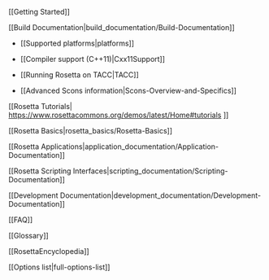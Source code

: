 [[Getting Started]]

[[Build Documentation|build_documentation/Build-Documentation]]

* [[Supported platforms|platforms]]

* [[Compiler support (C++11)|Cxx11Support]]

* [[Running Rosetta on TACC|TACC]]

* [[Advanced Scons information|Scons-Overview-and-Specifics]]

[[Rosetta Tutorials| https://www.rosettacommons.org/demos/latest/Home#tutorials ]]

[[Rosetta Basics|rosetta_basics/Rosetta-Basics]]

[[Rosetta Applications|application_documentation/Application-Documentation]]

[[Rosetta Scripting Interfaces|scripting_documentation/Scripting-Documentation]]

[[Development Documentation|development_documentation/Development-Documentation]]



[[FAQ]]

[[Glossary]]

[[RosettaEncyclopedia]]

[[Options list|full-options-list]]
